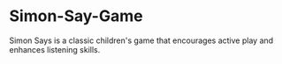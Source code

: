 # Simon-Say-Game
Simon Says is a classic children's game that encourages active play and enhances listening skills.
